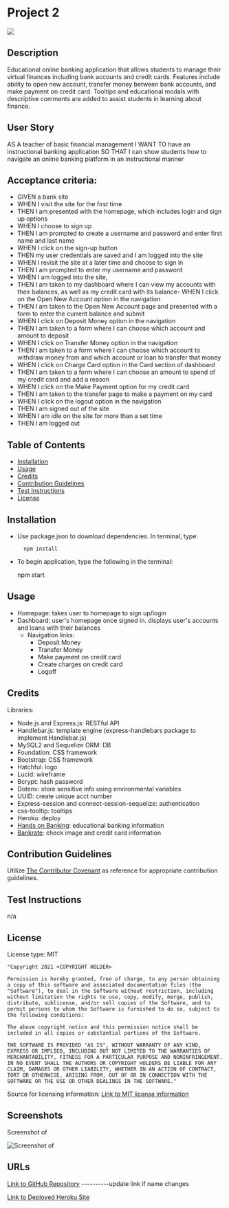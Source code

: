 # Project 2

<img src='https://img.shields.io/badge/License-MIT-yellow.svg'>

## Description

Educational online banking application that allows students to manage their virtual finances including bank accounts and credit cards. Features include ability to open new account, transfer money between bank accounts, and make payment on credit card. Tooltips and educational modals with descriptive comments are added to assist students in learning about finance.

## User Story

AS A teacher of basic financial management
I WANT TO have an instructional banking application
SO THAT I can show students how to navigate an online banking platform in an instructional manner

## Acceptance criteria:

- GIVEN a bank site
- WHEN I visit the site for the first time
- THEN I am presented with the homepage, which includes login and sign up options
- WHEN I choose to sign up
- THEN I am prompted to create a username and password and enter first name and last name
- WHEN I click on the sign-up button
- THEN my user credentials are saved and I am logged into the site
- WHEN I revisit the site at a later time and choose to sign in
- THEN I am prompted to enter my username and password
- WHEN I am logged into the site,
- THEN I am taken to my dashboard where I can view my accounts with their balances, as well as my credit card with its balance- WHEN I click on the Open New Account option in the navigation
- THEN I am taken to the Open New Account page and presented with a form to enter the current balance and submit
- WHEN I click on Deposit Money option in the navigation
- THEN I am taken to a form where I can choose which account and amount to deposit
- WHEN I click on Transfer Money option in the navigation
- THEN I am taken to a form where I can choose which account to withdraw money from and which account or loan to transfer that money
- WHEN I click on Charge Card option in the Card section of dashboard
- THEN I am taken to a form where I can choose an amount to spend of my credit card and add a reason
- WHEN I click on the Make Payment option for my credit card
- THEN I am taken to the transfer page to make a payment on my card
- WHEN I click on the logout option in the navigation
- THEN I am signed out of the site
- WHEN I am idle on the site for more than a set time
- THEN I am logged out

## Table of Contents

- [Installation](#installation)
- [Usage](#usage)
- [Credits](#credits)
- [Contribution Guidelines](#contribution-guidelines)
- [Test Instructions](#test-instructions)
- [License](#license)

## Installation

- Use package.json to download dependencies. In terminal, type:

        npm install

- To begin application, type the following in the terminal:
  
  npm start

## Usage

- Homepage: takes user to homepage to sign up/login
- Dashboard: user's homepage once signed in. displays user's accounts and loans with their balances
  - Navigation links:
    - Deposit Money
    - Transfer Money
    - Make payment on credit card
    - Create charges on credit card
    - Logoff

## Credits

Libraries:

- Node.js and Express.js: RESTful API
- Handlebar.js: template engine (express-handlebars package to implement Handlebar.js)
- MySQL2 and Sequelize ORM: DB
- Foundation: CSS framework
- Bootstrap: CSS framework
- Hatchful: logo
- Lucid: wireframe
- Bcrypt: hash password
- Dotenv: store sensitive info using environmental variables
- UUID: create unique acct number
- Express-session and connect-session-sequelize: authentication
- css-tooltip: tooltips
- Heroku: deploy
- <a href='https://youth.handsonbanking.org/grades/middle-school-course/'>Hands on Banking</a>: educational banking information
- <a href='https://www.bankrate.com/'>Bankrate</a>: check image and credit card information

## Contribution Guidelines

Utilize <a href= "https://www.contributor-covenant.org/version/2/0/code_of_conduct/code_of_conduct.md">The Contributor Covenant</a> as reference for appropriate contribution guidelines.

## Test Instructions

n/a

## License

License type: MIT

    "Copyright 2021 <COPYRIGHT HOLDER>

    Permission is hereby granted, free of charge, to any person obtaining a copy of this software and associated documentation files (the "Software"), to deal in the Software without restriction, including without limitation the rights to use, copy, modify, merge, publish, distribute, sublicense, and/or sell copies of the Software, and to permit persons to whom the Software is furnished to do so, subject to the following conditions:

    The above copyright notice and this permission notice shall be included in all copies or substantial portions of the Software.

    THE SOFTWARE IS PROVIDED "AS IS", WITHOUT WARRANTY OF ANY KIND, EXPRESS OR IMPLIED, INCLUDING BUT NOT LIMITED TO THE WARRANTIES OF MERCHANTABILITY, FITNESS FOR A PARTICULAR PURPOSE AND NONINFRINGEMENT. IN NO EVENT SHALL THE AUTHORS OR COPYRIGHT HOLDERS BE LIABLE FOR ANY CLAIM, DAMAGES OR OTHER LIABILITY, WHETHER IN AN ACTION OF CONTRACT, TORT OR OTHERWISE, ARISING FROM, OUT OF OR IN CONNECTION WITH THE SOFTWARE OR THE USE OR OTHER DEALINGS IN THE SOFTWARE."

Source for licensing information: <a href="https://opensource.org/licenses/MIT">Link to MIT license information</a>

## Screenshots

Screenshot of

<img src='' alt = 'Screenshot of '>

## URLs

<a href="https://github.com/mlward639/Project2">Link to GitHub Repository</a>
----------update link if name changes

<a href="https://polar-river-76787.herokuapp.com/">Link to Deployed Heroku Site</a>
